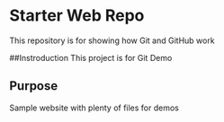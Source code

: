 # Starter Web Repo

This repository is for showing how Git and GitHub work

##Instroduction
This project is for Git Demo

## Purpose

Sample website with plenty of files for demos